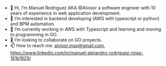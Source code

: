 - 👋 Hi, I’m Manuel Rodriguez AKA @Alvisor a software engineer with 10 years of experience in web application development.
- 👀 I’m interested in backend developing (AWS with typescript or python) and BPM automation.
- 🌱 I’m currently working in AWS with Typescript and learning and moving to programming in GO.
- 💞️ I’m looking to collaborate on GO proyects.
- 📫 How to reach me: alvisor.max@gmail.com, https://www.linkedin.com/in/manuel-alejandro-rodriguez-rojas-161b1929/

<!---
Alvisor/Alvisor is a ✨ special ✨ repository because its `README.md` (this file) appears on your GitHub profile.
You can click the Preview link to take a look at your changes.
--->

